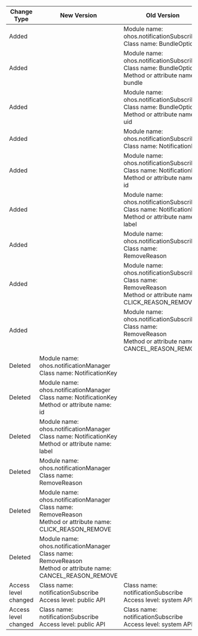 | Change Type | New Version | Old Version | d.ts File |
| ---- | ------ | ------ | -------- |
|Added||Module name: ohos.notificationSubscribe<br>Class name: BundleOption|@ohos.notificationSubscribe.d.ts|
|Added||Module name: ohos.notificationSubscribe<br>Class name: BundleOption<br>Method or attribute name: bundle|@ohos.notificationSubscribe.d.ts|
|Added||Module name: ohos.notificationSubscribe<br>Class name: BundleOption<br>Method or attribute name: uid|@ohos.notificationSubscribe.d.ts|
|Added||Module name: ohos.notificationSubscribe<br>Class name: NotificationKey|@ohos.notificationSubscribe.d.ts|
|Added||Module name: ohos.notificationSubscribe<br>Class name: NotificationKey<br>Method or attribute name: id|@ohos.notificationSubscribe.d.ts|
|Added||Module name: ohos.notificationSubscribe<br>Class name: NotificationKey<br>Method or attribute name: label|@ohos.notificationSubscribe.d.ts|
|Added||Module name: ohos.notificationSubscribe<br>Class name: RemoveReason|@ohos.notificationSubscribe.d.ts|
|Added||Module name: ohos.notificationSubscribe<br>Class name: RemoveReason<br>Method or attribute name: CLICK_REASON_REMOVE|@ohos.notificationSubscribe.d.ts|
|Added||Module name: ohos.notificationSubscribe<br>Class name: RemoveReason<br>Method or attribute name: CANCEL_REASON_REMOVE|@ohos.notificationSubscribe.d.ts|
|Deleted|Module name: ohos.notificationManager<br>Class name: NotificationKey||@ohos.notificationManager.d.ts|
|Deleted|Module name: ohos.notificationManager<br>Class name: NotificationKey<br>Method or attribute name: id||@ohos.notificationManager.d.ts|
|Deleted|Module name: ohos.notificationManager<br>Class name: NotificationKey<br>Method or attribute name: label||@ohos.notificationManager.d.ts|
|Deleted|Module name: ohos.notificationManager<br>Class name: RemoveReason||@ohos.notificationManager.d.ts|
|Deleted|Module name: ohos.notificationManager<br>Class name: RemoveReason<br>Method or attribute name: CLICK_REASON_REMOVE||@ohos.notificationManager.d.ts|
|Deleted|Module name: ohos.notificationManager<br>Class name: RemoveReason<br>Method or attribute name: CANCEL_REASON_REMOVE||@ohos.notificationManager.d.ts|
|Access level changed|Class name: notificationSubscribe<br>Access level: public API|Class name: notificationSubscribe<br>Access level: system API|@ohos.notificationSubscribe.d.ts|
|Access level changed|Class name: notificationSubscribe<br>Access level: public API|Class name: notificationSubscribe<br>Access level: system API|@ohos.notificationSubscribe.d.ts|
